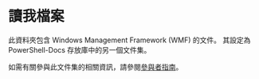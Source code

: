 # <a name="readme"></a>讀我檔案

此資料夾包含 Windows Management Framework (WMF) 的文件。
其設定為 PowerShell-Docs 存放庫中的另一個文件集。

如需有關參與此文件集的相關資訊，請參閱[參與者指南](https://github.com/PowerShell/PowerShell-Docs/blob/staging/CONTRIBUTING.md)。